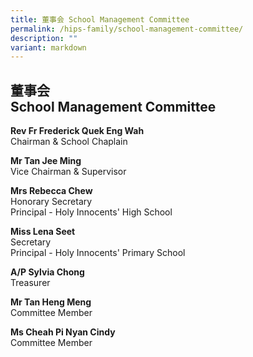 ```yaml
---
title: 董事会 School Management Committee
permalink: /hips-family/school-management-committee/
description: ""
variant: markdown
---
```

## 董事会 <br>School Management Committee

**Rev Fr Frederick Quek Eng Wah**  
Chairman &amp; School Chaplain  
  
**Mr Tan Jee Ming**&nbsp;  
Vice Chairman &amp; Supervisor
  
**Mrs Rebecca Chew**  
Honorary Secretary  
Principal - Holy Innocents' High School  
  
**Miss Lena Seet**  
Secretary  
Principal - Holy Innocents' Primary School  
  
**A/P Sylvia Chong**
&nbsp;<br>Treasurer
  
**Mr Tan Heng Meng**  
Committee Member&nbsp;  

**Ms Cheah Pi Nyan Cindy**  
Committee Member